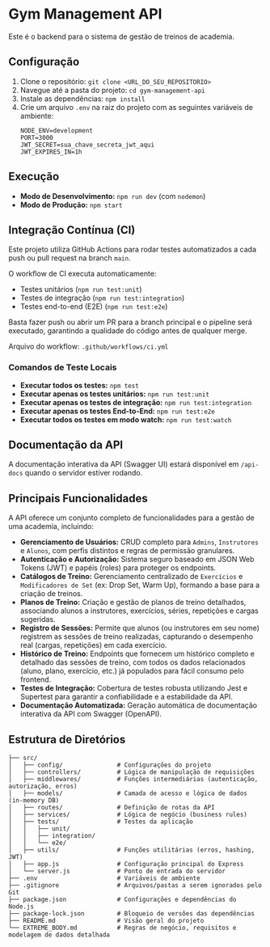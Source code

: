 # Gym Management API

Este é o backend para o sistema de gestão de treinos de academia.

## Configuração

1. Clone o repositório: `git clone <URL_DO_SEU_REPOSITORIO>`
2. Navegue até a pasta do projeto: `cd gym-management-api`
3. Instale as dependências: `npm install`
4. Crie um arquivo `.env` na raiz do projeto com as seguintes variáveis de ambiente:
   ```
   NODE_ENV=development
   PORT=3000
   JWT_SECRET=sua_chave_secreta_jwt_aqui
   JWT_EXPIRES_IN=1h
   ```

## Execução

*   **Modo de Desenvolvimento:** `npm run dev` (com `nodemon`)
*   **Modo de Produção:** `npm start`


## Integração Contínua (CI)

Este projeto utiliza GitHub Actions para rodar testes automatizados a cada push ou pull request na branch `main`.

O workflow de CI executa automaticamente:

- Testes unitários (`npm run test:unit`)
- Testes de integração (`npm run test:integration`)
- Testes end-to-end (E2E) (`npm run test:e2e`)

Basta fazer push ou abrir um PR para a branch principal e o pipeline será executado, garantindo a qualidade do código antes de qualquer merge.

Arquivo do workflow: `.github/workflows/ci.yml`

### Comandos de Teste Locais

- **Executar todos os testes:** `npm test`
- **Executar apenas os testes unitários:** `npm run test:unit`
- **Executar apenas os testes de integração:** `npm run test:integration`
- **Executar apenas os testes End-to-End:** `npm run test:e2e`
- **Executar todos os testes em modo watch:** `npm run test:watch`

## Documentação da API

A documentação interativa da API (Swagger UI) estará disponível em `/api-docs` quando o servidor estiver rodando.

## Principais Funcionalidades

A API oferece um conjunto completo de funcionalidades para a gestão de uma academia, incluindo:

- **Gerenciamento de Usuários:** CRUD completo para `Admins`, `Instrutores` e `Alunos`, com perfis distintos e regras de permissão granulares.
- **Autenticação e Autorização:** Sistema seguro baseado em JSON Web Tokens (JWT) e papéis (roles) para proteger os endpoints.
- **Catálogos de Treino:** Gerenciamento centralizado de `Exercícios` e `Modificadores de Set` (ex: Drop Set, Warm Up), formando a base para a criação de treinos.
- **Planos de Treino:** Criação e gestão de planos de treino detalhados, associando alunos a instrutores, exercícios, séries, repetições e cargas sugeridas.
- **Registro de Sessões:** Permite que alunos (ou instrutores em seu nome) registrem as sessões de treino realizadas, capturando o desempenho real (cargas, repetições) em cada exercício.
- **Histórico de Treino:** Endpoints que fornecem um histórico completo e detalhado das sessões de treino, com todos os dados relacionados (aluno, plano, exercício, etc.) já populados para fácil consumo pelo frontend.
- **Testes de Integração:** Cobertura de testes robusta utilizando Jest e Supertest para garantir a confiabilidade e a estabilidade da API.
- **Documentação Automatizada:** Geração automática de documentação interativa da API com Swagger (OpenAPI).

## Estrutura de Diretórios

```
├── src/
│   ├── config/               # Configurações do projeto
│   ├── controllers/          # Lógica de manipulação de requisições
│   ├── middlewares/          # Funções intermediárias (autenticação, autorização, erros)
│   ├── models/               # Camada de acesso e lógica de dados (in-memory DB)
│   ├── routes/               # Definição de rotas da API
│   ├── services/             # Lógica de negócio (business rules)
│   ├── tests/                # Testes da aplicação
│   │   ├── unit/
│   │   ├── integration/
│   │   └── e2e/
│   ├── utils/                # Funções utilitárias (erros, hashing, JWT)
│   ├── app.js                # Configuração principal do Express
│   └── server.js             # Ponto de entrada do servidor
├── .env                      # Variáveis de ambiente
├── .gitignore                # Arquivos/pastas a serem ignorados pelo Git
├── package.json              # Configurações e dependências do Node.js
├── package-lock.json         # Bloqueio de versões das dependências
├── README.md                 # Visão geral do projeto
└── EXTREME_BODY.md           # Regras de negócio, requisitos e modelagem de dados detalhada
```
